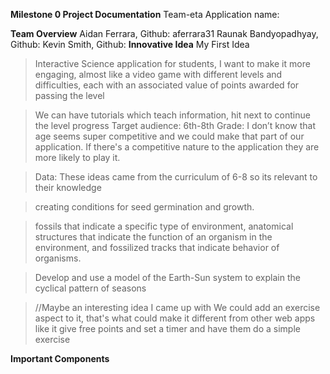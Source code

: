 **Milestone 0 Project Documentation**
Team-eta
Application name: 


**Team Overview**
	Aidan Ferrara, Github: aferrara31
	Raunak Bandyopadhyay, Github:
	Kevin Smith, Github:
**Innovative Idea**
 My First Idea

>    Interactive Science application for students, I want to make it more engaging, almost like a video game  with different levels and  difficulties, each with an associated value of points awarded for passing the level

>    We can have tutorials which teach information, hit next to continue the level progress
>    Target audience: 6th-8th Grade: I don’t know that age seems super competitive and we could make that part of our application. If there's a competitive nature to the application they are more likely to play it.

>   Data: 
>    These ideas came from the curriculum of 6-8 so its relevant to their knowledge

>    creating conditions for seed germination and growth. 

>    fossils that indicate a specific type of environment,
>   anatomical structures that indicate the function of an organism in the environment, and
>    fossilized tracks that indicate behavior of organisms.

>    Develop and use a model of the Earth-Sun system to explain the cyclical pattern of
>   seasons

>    //Maybe an interesting idea I came up with
>    We could add an exercise aspect to it, that's what could make it different from other web apps like it
>   give free points and set a timer and have them do a simple exercise



**Important Components**

